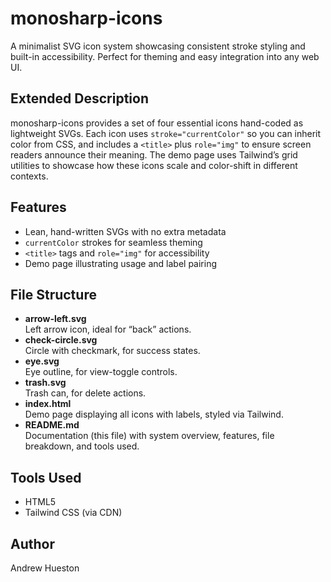 # monosharp-icons

A minimalist SVG icon system showcasing consistent stroke styling and built-in accessibility. Perfect for theming and easy integration into any web UI.

## Extended Description

monosharp-icons provides a set of four essential icons hand-coded as lightweight SVGs. Each icon uses `stroke="currentColor"` so you can inherit color from CSS, and includes a `<title>` plus `role="img"` to ensure screen readers announce their meaning. The demo page uses Tailwind’s grid utilities to showcase how these icons scale and color-shift in different contexts.

## Features
- Lean, hand-written SVGs with no extra metadata  
- `currentColor` strokes for seamless theming  
- `<title>` tags and `role="img"` for accessibility  
- Demo page illustrating usage and label pairing  

## File Structure
- **arrow-left.svg**  
  Left arrow icon, ideal for “back” actions.  
- **check-circle.svg**  
  Circle with checkmark, for success states.  
- **eye.svg**  
  Eye outline, for view-toggle controls.  
- **trash.svg**  
  Trash can, for delete actions.  
- **index.html**  
  Demo page displaying all icons with labels, styled via Tailwind.  
- **README.md**  
  Documentation (this file) with system overview, features, file breakdown, and tools used.

## Tools Used
- HTML5  
- Tailwind CSS (via CDN)

## Author
Andrew Hueston
